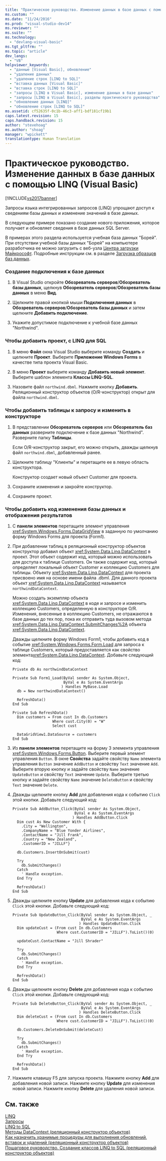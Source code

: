```yaml
---
title: "Практическое руководство. Изменение данных в базе данных с помощью LINQ (Visual Basic) | Microsoft Docs"
ms.custom: ""
ms.date: "11/24/2016"
ms.prod: "visual-studio-dev14"
ms.reviewer: ""
ms.suite: ""
ms.technology: 
  - "devlang-visual-basic"
ms.tgt_pltfrm: ""
ms.topic: "article"
dev_langs: 
  - "VB"
helpviewer_keywords: 
  - "данные [Visual Basic], обновление"
  - "удаление данных"
  - "удаление строк [LINQ to SQL]"
  - "вставка данных [Visual Basic]"
  - "вставка строк [LINQ to SQL]"
  - "запросы [LINQ в Visual Basic], изменение данных в базе данных"
  - "запросы [LINQ в Visual Basic], разделы практического руководства"
  - "обновление данных [LINQ]"
  - "обновление строк [LINQ to SQL]"
ms.assetid: cf52635f-0c1b-46c3-aff1-bdf181cf19b1
caps.latest.revision: 15
caps.handback.revision: 15
author: "stevehoag"
ms.author: "shoag"
manager: "wpickett"
translationtype: Human Translation
---
```

# Практическое руководство. Изменение данных в базе данных с помощью LINQ (Visual Basic)
[!INCLUDE[vs2017banner](../../../../csharp/includes/vs2017banner.md)]

Запросы языка интегрированных запросов \(LINQ\) упрощают доступ к сведениям базы данных и изменение значений в базе данных.  
  
 В следующем примере показано создание нового приложения, которое получает и обновляет сведения в базе данных SQL Server.  
  
 В примерах этого раздела используется учебная база данных "Борей".  При отсутствии учебной базы данных "Борей" на компьютере разработчика ее можно загрузить с веб\-узла [Центра загрузки Майкрософт](http://go.microsoft.com/fwlink/?LinkID=98088).  Подробные инструкции см. в разделе [Загрузка образцов баз данных](../Topic/Downloading%20Sample%20Databases.md).  
  
### Создание подключения к базе данных  
  
1.  В Visual Studio откройте **Обозреватель серверов**\/**Обозреватель базы данных**, щелкнув **Обозреватель серверов**\/**Обозреватель базы данных** в меню **Вид**.  
  
2.  Щелкните правой кнопкой мыши **Подключения данных** в **Обозреватель серверов**\/**Обозреватель базы данных** и затем щелкните **Добавить подключение**.  
  
3.  Укажите допустимое подключение к учебной базе данных "Northwind".  
  
### Чтобы добавить проект, с LINQ для SQL  
  
1.  В меню **Файл** окна Visual Studio выберите команду **Создать** и щелкните **Проект**.  Выберите **Приложение Windows Forms** в качестве типа проекта Visual Basic.  
  
2.  В меню **Проект** выберите команду **Добавить новый элемент**.  Выберите шаблон элемента **Классы LINQ\-SQL**.  
  
3.  Назовите файл `northwind.dbml`.  Нажмите кнопку **Добавить**.  Реляционный конструктор объектов \(O\/R\-конструктор\) открыт для файла `northwind.dbml`.  
  
### Чтобы добавить таблицы к запросу и изменить в конструкторе  
  
1.  В представлении **Обозреватель серверов** или **Обозреватель баз данных** разверните подключение к базе данных "Northwind".  Разверните папку **Таблицы**.  
  
     Если O\/R\-конструктор закрыт, его можно открыть, дважды щелкнув файл `northwind.dbml`, добавленный ранее.  
  
2.  Щелкните таблицу "Клиенты" и перетащите ее в левую область конструктора.  
  
     Конструктор создает новый объект Customer для проекта.  
  
3.  Сохраните изменения и закройте конструктор.  
  
4.  Сохраните проект.  
  
### Чтобы добавить код изменения базы данных и отображения результатов  
  
1.  С **панели элементов** перетащите элемент управления <xref:System.Windows.Forms.DataGridView> в заданную по умолчанию форму Windows Forms для проекта \(Form1\).  
  
2.  При добавлении таблиц в реляционный конструктор объектов конструктор добавил объект <xref:System.Data.Linq.DataContext> в проект.  Этот объект содержит код, который можно использовать для доступа к таблице Customers.  Он также содержит код, который определяет локальный объект Customer и коллекцию Customers для таблицы.  Объекту <xref:System.Data.Linq.DataContext> для проекта присвоено имя на основе имени файла .dbml.  Для данного проекта объект <xref:System.Data.Linq.DataContext> называется `northwindDataContext`.  
  
     Можно создать экземпляр объекта <xref:System.Data.Linq.DataContext> в коде и запросе и изменить коллекцию Customers, определенную в конструкторе O\/R.  Изменения, внесенные в коллекцию Customers, не отражаются в базе данных до тех пор, пока их отправить туда вызовом метода <xref:System.Data.Linq.DataContext.SubmitChanges%2A> объекта <xref:System.Data.Linq.DataContext>.  
  
     Дважды щелкните форму Windows Form1, чтобы добавить код в событие <xref:System.Windows.Forms.Form.Load> для запроса к таблице Customers, который предоставляется как свойство элемента<xref:System.Data.Linq.DataContext>.  Добавьте следующий код:  
  
    ```vb#  
    Private db As northwindDataContext  
  
    Private Sub Form1_Load(ByVal sender As System.Object,   
                           ByVal e As System.EventArgs  
                          ) Handles MyBase.Load  
      db = New northwindDataContext()  
  
      RefreshData()  
    End Sub  
  
    Private Sub RefreshData()  
      Dim customers = From cust In db.Customers   
                      Where cust.City(0) = "W"   
                      Select cust  
  
      DataGridView1.DataSource = customers  
    End Sub  
    ```  
  
3.  Из **панели элементов** перетащите на форму 3 элемента управления <xref:System.Windows.Forms.Button>.  Выберите первый элемент управления `Button`.  В окне **Свойства** задайте свойству `Name` элемента управления `Button` значение `AddButton` и свойству `Text` значение `Add`.  Выберите вторую кнопку и задайте свойству `Name` значение `UpdateButton` и свойству `Text` значение `Update`.  Выберите третью кнопку и задайте свойству `Name` значение `DeleteButton` и свойству `Text` значение `Delete`.  
  
4.  Дважды щелкните кнопку **Add** для добавления кода к событию `Click` этой кнопки.  Добавьте следующий код:  
  
    ```vb#  
    Private Sub AddButton_Click(ByVal sender As System.Object,   
                                ByVal e As System.EventArgs  
                               ) Handles AddButton.Click  
      Dim cust As New Customer With {   
        .City = "Wellington",   
        .CompanyName = "Blue Yonder Airlines",   
        .ContactName = "Jill Frank",   
        .Country = "New Zealand",   
        .CustomerID = "JILLF"}  
  
      db.Customers.InsertOnSubmit(cust)  
  
      Try  
        db.SubmitChanges()  
      Catch  
        ' Handle exception.  
      End Try  
  
      RefreshData()  
    End Sub  
    ```  
  
5.  Дважды щелкните кнопку **Update** для добавления кода к событию `Click` этой кнопки.  Добавьте следующий код:  
  
    ```vb#  
    Private Sub UpdateButton_Click(ByVal sender As System.Object, _  
                                   ByVal e As System.EventArgs  
                                  ) Handles UpdateButton.Click  
      Dim updateCust = (From cust In db.Customers   
                        Where cust.CustomerID = "JILLF").ToList()(0)  
  
      updateCust.ContactName = "Jill Shrader"  
  
      Try  
        db.SubmitChanges()  
      Catch  
        ' Handle exception.  
      End Try  
  
      RefreshData()  
    End Sub  
    ```  
  
6.  Дважды щелкните кнопку **Delete** для добавления кода к событию `Click` этой кнопки.  Добавьте следующий код:  
  
    ```vb#  
    Private Sub DeleteButton_Click(ByVal sender As System.Object, _  
                                   ByVal e As System.EventArgs  
                                  ) Handles DeleteButton.Click  
      Dim deleteCust = (From cust In db.Customers   
                        Where cust.CustomerID = "JILLF").ToList()(0)  
  
      db.Customers.DeleteOnSubmit(deleteCust)  
  
      Try  
        db.SubmitChanges()  
      Catch  
        ' Handle exception.  
      End Try  
  
      RefreshData()  
    End Sub  
    ```  
  
7.  Нажмите клавишу F5 для запуска проекта.  Нажмите кнопку **Add** для добавления новой записи.  Нажмите кнопку **Update** для изменения новой записи.  Нажмите кнопку **Delete** для удаления новой записи.  
  
## См. также  
 [LINQ](../../../../visual-basic/programming-guide/language-features/linq/index.md)   
 [Запросы](../../../../visual-basic/language-reference/queries/queries.md)   
 [LINQ to SQL](../Topic/LINQ%20to%20SQL.md)   
 [Методы DataContext \(реляционный конструктор объектов\)](/visual-studio/data-tools/datacontext-methods-o-r-designer)   
 [Как назначить хранимые процедуры для выполнения обновлений, вставок и удалений \(реляционный конструктор объектов\)](../Topic/How%20to:%20Assign%20stored%20procedures%20to%20perform%20updates,%20inserts,%20and%20deletes%20\(O-R%20Designer\).md)   
 [Пошаговое руководство. Создание классов LINQ to SQL \(реляционный конструктор объектов\)](../Topic/Walkthrough:%20Creating%20LINQ%20to%20SQL%20Classes%20\(O-R%20Designer\).md)